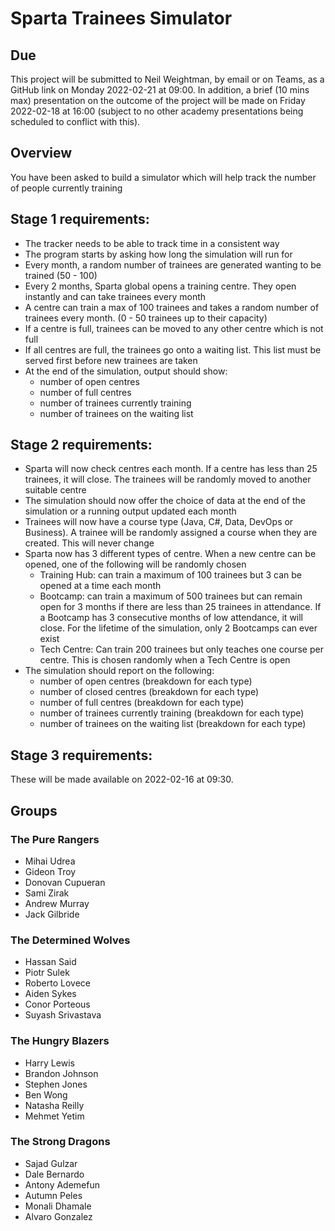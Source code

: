 # Sparta Trainees Simulator

## Due
This project will be submitted to Neil Weightman, by email or on Teams, as a GitHub link on Monday 2022-02-21 at 09:00. In addition, a brief (10 mins max) presentation on the outcome of the project will be made on Friday 2022-02-18 at 16:00 (subject to no other academy presentations being scheduled to conflict with this).

## Overview
You have been asked to build a simulator which will help track the number of people currently training

## Stage 1 requirements:
- The tracker needs to be able to track time in a consistent way
- The program starts by asking how long the simulation will run for
- Every month, a random number of trainees are generated wanting to be trained (50 - 100)
- Every 2 months, Sparta global opens a training centre. They open instantly and can take trainees every month
- A centre can train a max of 100 trainees and takes a random number of trainees every month. (0 - 50 trainees up to their capacity)
- If a centre is full, trainees can be moved to any other centre which is not full
- If all centres are full, the trainees go onto a waiting list. This list must be served first before new trainees are taken
- At the end of the simulation, output should show:
	- number of open centres
	- number of full centres
	- number of trainees currently training
	- number of trainees on the waiting list

## Stage 2 requirements:
- Sparta will now check centres each month. If a centre has less than 25 trainees, it will close. The trainees will be randomly moved to another suitable centre
- The simulation should now offer the choice of data at the end of the simulation or a running output updated each month
- Trainees will now have a course type (Java, C#, Data, DevOps or Business). A trainee will be randomly assigned a course when they are created. This will never change
- Sparta now has 3 different types of centre. When a new centre can be opened, one of the following will be randomly chosen
	- Training Hub: can train a maximum of 100 trainees but 3 can be opened at a time each month
	- Bootcamp: can train a maximum of 500 trainees but can remain open for 3 months if there are less than 25 trainees in attendance. If a Bootcamp has 3 consecutive months of low attendance, it will close. For the lifetime of the simulation, only 2 Bootcamps can ever exist
	- Tech Centre: Can train 200 trainees but only teaches one course per centre. This is chosen randomly when a Tech Centre is open
- The simulation should report on the following:
	- number of open centres (breakdown for each type)
	- number of closed centres (breakdown for each type)
	- number of full centres (breakdown for each type)
	- number of trainees currently training (breakdown for each type)
	- number of trainees on the waiting list (breakdown for each type)

## Stage 3 requirements:
These will be made available on 2022-02-16 at 09:30.

## Groups
### The Pure Rangers
- Mihai Udrea
- Gideon Troy
- Donovan Cupueran
- Sami Zirak
- Andrew Murray
- Jack Gilbride

### The Determined Wolves
- Hassan Said
- Piotr Sulek
- Roberto Lovece
- Aiden Sykes
- Conor Porteous
- Suyash Srivastava

### The Hungry Blazers
- Harry Lewis
- Brandon Johnson
- Stephen Jones
- Ben Wong
- Natasha Reilly
- Mehmet Yetim

### The Strong Dragons
- Sajad Gulzar
- Dale Bernardo
- Antony Ademefun
- Autumn Peles
- Monali Dhamale
- Alvaro Gonzalez